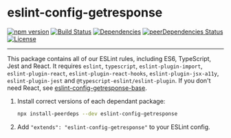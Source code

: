 # eslint-config-getresponse

[![npm version](https://badge.fury.io/js/eslint-config-getresponse.svg)](https://badge.fury.io/js/eslint-config-getresponse)
[![Build Status](https://travis-ci.com/GetResponse/eslint-config-getresponse.svg?branch=master)](https://travis-ci.com/GetResponse/eslint-config-getresponse)
[![Dependencies](https://img.shields.io/david/getresponse/eslint-config-getresponse.svg)](https://david-dm.org/getresponse/eslint-config-getresponse)
[![peerDependencies Status](https://david-dm.org/getresponse/eslint-config-getresponse/peer-status.svg)](https://david-dm.org/getresponse/eslint-config-getresponse?type=peer)
[![License](http://img.shields.io/:license-mit-blue.svg)](http://badges.mit-license.org)

---

This package contains all of our ESLint rules, including ES6, TypeScript, Jest and React. It requires `eslint`, `typescript`,
`eslint-plugin-import`, `eslint-plugin-react`, `eslint-plugin-react-hooks`, `eslint-plugin-jsx-a11y`, `eslint-plugin-jest` and `@typescript-eslint/eslint-plugin`. If you don't need React, see [eslint-config-getresponse-base](https://github.com/getresponse/eslint-config-getresponse-base/).

1. Install correct versions of each dependant package:

   ```bash
   npx install-peerdeps --dev eslint-config-getresponse
   ```

2. Add `"extends": "eslint-config-getresponse"` to your ESLint config.
